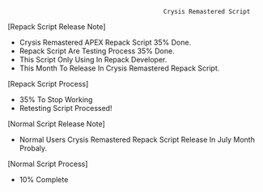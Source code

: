                                                Crysis Remastered Script

[Repack Script Release Note]
- Crysis Remastered APEX Repack Script 35% Done.
- Repack Script Are Testing Process 35% Done.
- This Script Only Using In Repack Developer.
- This Month To Release In Crysis Remastered Repack Script.

 [Repack Script Process]
- 35% To Stop Working
- Retesting Script Processed!

[Normal Script Release Note]
- Normal Users Crysis Remastered Repack Script Release In July Month Probaly.

[Normal Script Process]
- 10% Complete
